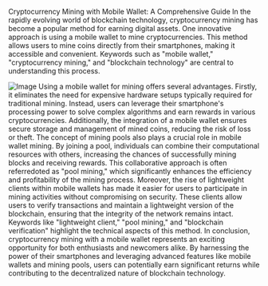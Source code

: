 Cryptocurrency Mining with Mobile Wallet: A Comprehensive Guide
In the rapidly evolving world of blockchain technology, cryptocurrency mining has become a popular method for earning digital assets. One innovative approach is using a mobile wallet to mine cryptocurrencies. This method allows users to mine coins directly from their smartphones, making it accessible and convenient. Keywords such as "mobile wallet," "cryptocurrency mining," and "blockchain technology" are central to understanding this process.

![Image](https://github.com/user-attachments/assets/4a25d116-2220-4385-b08e-f287af8fcbc4)
Using a mobile wallet for mining offers several advantages. Firstly, it eliminates the need for expensive hardware setups typically required for traditional mining. Instead, users can leverage their smartphone's processing power to solve complex algorithms and earn rewards in various cryptocurrencies. Additionally, the integration of a mobile wallet ensures secure storage and management of mined coins, reducing the risk of loss or theft.
The concept of mining pools also plays a crucial role in mobile wallet mining. By joining a pool, individuals can combine their computational resources with others, increasing the chances of successfully mining blocks and receiving rewards. This collaborative approach is often referredoted as "pool mining," which significantly enhances the efficiency and profitability of the mining process.
Moreover, the rise of lightweight clients within mobile wallets has made it easier for users to participate in mining activities without compromising on security. These clients allow users to verify transactions and maintain a lightweight version of the blockchain, ensuring that the integrity of the network remains intact. Keywords like "lightweight client," "pool mining," and "blockchain verification" highlight the technical aspects of this method.
In conclusion, cryptocurrency mining with a mobile wallet represents an exciting opportunity for both enthusiasts and newcomers alike. By harnessing the power of their smartphones and leveraging advanced features like mobile wallets and mining pools, users can potentially earn significant returns while contributing to the decentralized nature of blockchain technology.
